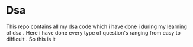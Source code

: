 # Dsa
 This repo contains all my dsa code which i have done i during  my learning of dsa . Here i have done  every type of question's ranging from easy to         difficult . So this is it     
